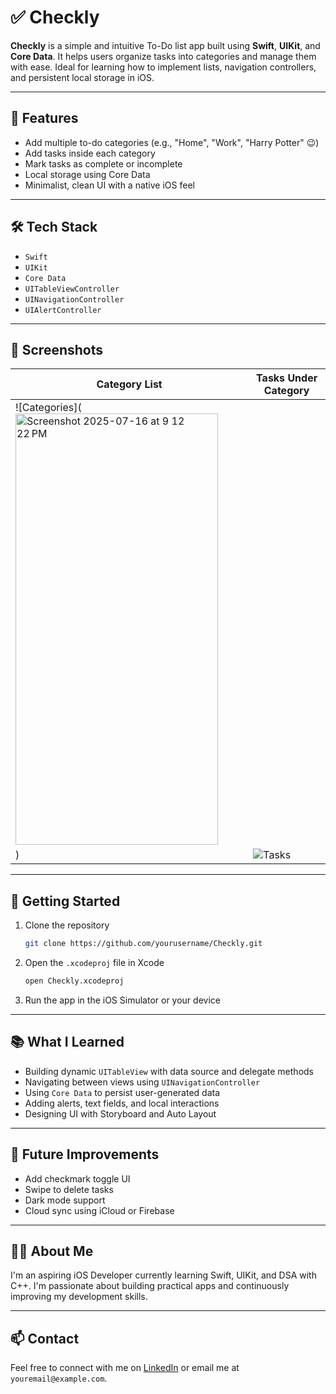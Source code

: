 # ✅ Checkly

**Checkly** is a simple and intuitive To-Do list app built using **Swift**, **UIKit**, and **Core Data**. It helps users organize tasks into categories and manage them with ease. Ideal for learning how to implement lists, navigation controllers, and persistent local storage in iOS.

---

## 📱 Features

- Add multiple to-do categories (e.g., "Home", "Work", "Harry Potter" 😉)
- Add tasks inside each category
- Mark tasks as complete or incomplete
- Local storage using Core Data
- Minimalist, clean UI with a native iOS feel

---

## 🛠 Tech Stack

- `Swift`
- `UIKit`
- `Core Data`
- `UITableViewController`
- `UINavigationController`
- `UIAlertController`

---

## 📸 Screenshots

| Category List | Tasks Under Category |
|---------------|-----------------------|
| ![Categories](<img width="324" height="690" alt="Screenshot 2025-07-16 at 9 12 22 PM" src="https://github.com/user-attachments/assets/13e0250e-98cf-446b-987f-c053c8168965" />
) | ![Tasks](./Screenshot%202025-07-16%20at%209.12.22%E2%80%AFPM.png) |

---

## 🚀 Getting Started

1. Clone the repository  
   ```bash
   git clone https://github.com/yourusername/Checkly.git
   ```

2. Open the `.xcodeproj` file in Xcode  
   ```bash
   open Checkly.xcodeproj
   ```

3. Run the app in the iOS Simulator or your device

---

## 📚 What I Learned

- Building dynamic `UITableView` with data source and delegate methods
- Navigating between views using `UINavigationController`
- Using `Core Data` to persist user-generated data
- Adding alerts, text fields, and local interactions
- Designing UI with Storyboard and Auto Layout

---

## 📌 Future Improvements

- Add checkmark toggle UI
- Swipe to delete tasks
- Dark mode support
- Cloud sync using iCloud or Firebase

---

## 🙋‍♂️ About Me

I'm an aspiring iOS Developer currently learning Swift, UIKit, and DSA with C++. I'm passionate about building practical apps and continuously improving my development skills.

---

## 📫 Contact

Feel free to connect with me on [LinkedIn](https://www.linkedin.com/in/yourprofile) or email me at `youremail@example.com`.
